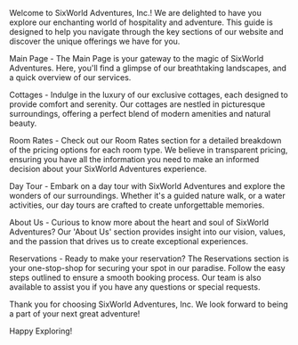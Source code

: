 Welcome to SixWorld Adventures, Inc.! We are delighted to have you explore our enchanting world of hospitality and adventure. This guide is designed to help you navigate through the key sections of our website and discover the unique offerings we have for you.

Main Page - The Main Page is your gateway to the magic of SixWorld Adventures. Here, you'll find a glimpse of our breathtaking landscapes, and a quick overview of our services.

Cottages - Indulge in the luxury of our exclusive cottages, each designed to provide comfort and serenity. Our cottages are nestled in picturesque surroundings, offering a perfect blend of modern amenities and natural beauty.

Room Rates - Check out our Room Rates section for a detailed breakdown of the pricing options for each room type. We believe in transparent pricing, ensuring you have all the information you need to make an informed decision about your SixWorld Adventures experience.

Day Tour - Embark on a day tour with SixWorld Adventures and explore the wonders of our surroundings. Whether it's a guided nature walk, or a water activities, our day tours are crafted to create unforgettable memories.

About Us - Curious to know more about the heart and soul of SixWorld Adventures? Our 'About Us' section provides insight into our vision, values, and the passion that drives us to create exceptional experiences.

Reservations - Ready to make your reservation? The Reservations section is your one-stop-shop for securing your spot in our paradise. Follow the easy steps outlined to ensure a smooth booking process. Our team is also available to assist you if you have any questions or special requests.

Thank you for choosing SixWorld Adventures, Inc. We look forward to being a part of your next great adventure!

Happy Exploring!
